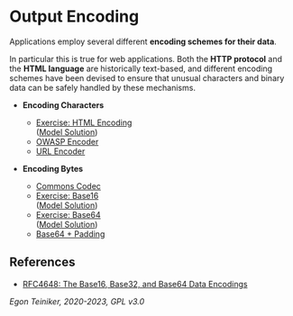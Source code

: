 # Output Encoding

Applications employ several different **encoding schemes for their data**.

In particular this is true for web applications. Both the **HTTP protocol** and the **HTML language** are historically 
text-based, and different encoding schemes have been devised to ensure that unusual characters and binary data can be 
safely handled by these mechanisms.

* **Encoding Characters**
    * [Exercise: HTML Encoding](https://github.com/teiniker/teiniker-lectures-securecoding/tree/master/secure-coding/DataValidation/OutputEncoding/HTML-Encoding-Exercise)\
      ([Model Solution](https://github.com/teiniker/teiniker-lectures-securecoding/tree/master/secure-coding/DataValidation/OutputEncoding/HTML-Encoding))
    * [OWASP Encoder](https://github.com/teiniker/teiniker-lectures-securecoding/tree/master/secure-coding/DataValidation/OutputEncoding/OWASP-Encoder)
    * [URL Encoder](https://github.com/teiniker/teiniker-lectures-securecoding/tree/master/secure-coding/DataValidation/OutputEncoding/Encoding-URL)
  
* **Encoding Bytes**
  * [Commons Codec](https://github.com/teiniker/teiniker-lectures-securecoding/tree/master/secure-coding/DataValidation/OutputEncoding/Encoding-Bytes)
  * [Exercise: Base16](https://github.com/teiniker/teiniker-lectures-securecoding/tree/master/secure-coding/DataValidation/OutputEncoding/Base16-Encoding-Exercise)\
    ([Model Solution](https://github.com/teiniker/teiniker-lectures-securecoding/tree/master/secure-coding/DataValidation/OutputEncoding/Base16-Encoding))
  * [Exercise: Base64](https://github.com/teiniker/teiniker-lectures-securecoding/tree/master/secure-coding/DataValidation/OutputEncoding/Base64-Encoding-Exercise)\
    ([Model Solution](https://github.com/teiniker/teiniker-lectures-securecoding/tree/master/secure-coding/DataValidation/OutputEncoding/Base64-Encoding))
  * [Base64 + Padding](https://github.com/teiniker/teiniker-lectures-securecoding/tree/master/secure-coding/DataValidation/OutputEncoding/Base64-Padding)  


## References
* [RFC4648: The Base16, Base32, and Base64 Data Encodings](https://datatracker.ietf.org/doc/html/rfc4648)

*Egon Teiniker, 2020-2023, GPL v3.0*
